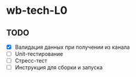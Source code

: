 # wb-tech-L0

## TODO

- [x] Валидация данных при получении из канала
- [ ] Unit-тестирование
- [ ] Стресс-тест
- [ ] Инструкция для сборки и запуска
